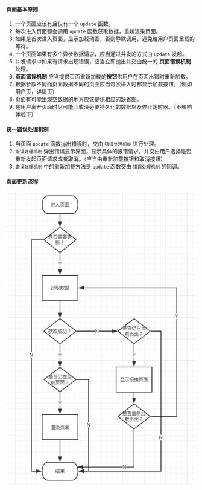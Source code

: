 #### 页面基本原则

1. 一个页面应该有且仅有一个 `update` 函数。
2. 每次进入页面都会调用 `update` 函数获取数据，重新渲染页面。
3. 如果是首次进入页面，显示加载动画，否则静默调用，避免给用户页面重载的等待。
4. 一个页面如果有多个异步数据请求，应当通过并发的方式由 `update` 发起。
5. 并发请求中如果有请求出现错误，应当立即抛出并交由统一的 **页面错误机制** 处理。
6. **页面错误机制** 应当提供页面重新加载的**按钮**供用户在页面出错时重新加载。
7. 根据参数不同而页面数据不同的页面应当每次进入时都显示加载按钮。（例如用户页，详情页）
8. 页面有可能出现空数据的地方应该提供相应的缺省图。
9. 在用户离开页面时尽可能回收没必要持久化的数据以及停止定时器。（不影响体验下）



#### 统一错误处理机制

1. 当页面 `update` 函数抛出错误时，交由 `错误处理机制` 进行处理。
2. `错误处理机制` 弹出错误显示界面，显示具体的报错请求，并交由用户选择是否重新发起页面请求或者取消。（应当由重新加载按钮和取消按钮）
3. `错误处理机制` 中的重新加载方法是 `update` 函数交由 `错误处理机制` 的回调。





#### 页面更新流程

![](./页面更新流程图.png)